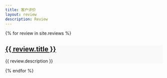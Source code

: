 ```yaml
---
title: 客户评价
layout: review
description: Review
---
```


<div class="container pt-5 pb-5">
  <div class="row">
    <div class="col-12">
      {% for review in site.reviews %}
      <div class="review-item mb-4 p-3 border rounded shadow-sm">
        <h2 class="review-title">
          <a href="{{ review.url }}" class="text-decoration-none text-dark">{{ review.title }}</a>
        </h2>
        <p class="review-description">{{ review.description }}</p>
      </div>
      {% endfor %}
    </div>
  </div>
</div>

<style>
  .review-item {
    background-color: #f9f9f9;
    transition: transform 0.2s ease-in-out;
  }
  .review-item:hover {
    transform: scale(1.02);
  }
  .review-title a:hover {
    color: #007bff;
  }
</style>
